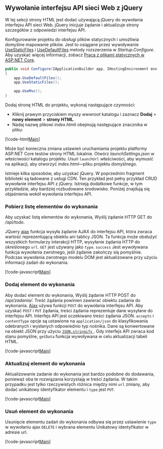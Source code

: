 ## <a name="call-the-web-api-with-jquery"></a>Wywołanie interfejsu API sieci Web z jQuery

W tej sekcji strony HTML jest dodać używającą jQuery do wywołania interfejsu API sieci Web. jQuery inicjuje żądanie i aktualizuje strony szczegółów z odpowiedzi interfejsu API.

Konfigurowanie projektu do obsługi plików statycznych i umożliwia domyślne mapowanie plików. Jest to osiągane przez wywoływanie [UseStaticFiles](/dotnet/api/microsoft.aspnetcore.builder.staticfileextensions.usestaticfiles#Microsoft_AspNetCore_Builder_StaticFileExtensions_UseStaticFiles_Microsoft_AspNetCore_Builder_IApplicationBuilder_) i [UseDefaultFiles](/dotnet/api/microsoft.aspnetcore.builder.defaultfilesextensions.usedefaultfiles#Microsoft_AspNetCore_Builder_DefaultFilesExtensions_UseDefaultFiles_Microsoft_AspNetCore_Builder_IApplicationBuilder_) metody rozszerzenia w *Startup.Configure*. Aby uzyskać więcej informacji, zobacz [Praca z plikami statycznych w ASP.NET Core](xref:fundamentals/static-files).

```csharp
public void Configure(IApplicationBuilder app, IHostingEnvironment env)
{
    app.UseDefaultFiles();
    app.UseStaticFiles();

    app.UseMvc();
}
```

Dodaj stronę HTML do projektu, wykonaj następujące czynności:

* Kliknij prawym przyciskiem myszy *wwwroot* katalogu i zaznacz **Dodaj** > **nowy element** > **strony HTML**.
* Nadaj nazwę plikowi *index.html*i obejmują następujące znacznika w pliku:

[!code-html[Main](samples/sample3.html)]

Może być konieczna zmiana ustawień uruchamiania projektu platformy ASP.NET Core testów strony HTML lokalnie. Otwórz *launchSettings.json* w *właściwości* katalogu projektu. Usuń `launchUrl` właściwości, aby wymusić na aplikacji, aby otworzyć *index.html*&mdash;pliku projektu domyślnego.

Istnieje kilka sposobów, aby uzyskać jQuery. W poprzednim fragment biblioteki są ładowane z usługi CDN. Ten przykład jest pełny przykład CRUD wywołanie interfejsu API z jQuery. Istnieją dodatkowe funkcje, w tym przykładzie, aby bardziej rozbudowane środowisko. Poniżej znajdują się objaśnienia wokół wywołania interfejsu API.

### <a name="get-a-list-of-to-do-items"></a>Pobierz listę elementów do wykonania

Aby uzyskać listę elementów do wykonania, Wyślij żądanie HTTP GET do */api/todo*.

JQuery [ajax](https://api.jquery.com/jquery.ajax/) funkcja wysyła żądanie AJAX do interfejsu API, która zwraca wartość reprezentującą obiektu ani tablicy JSON. Ta funkcja może obsłużyć wszystkich formularzy interakcji HTTP, wysyłanie żądania HTTP do określonego `url`. `GET` jest używany jako `type`. `success` Jest wywoływana funkcja wywołania zwrotnego, jeśli żądanie zakończy się pomyślnie. Podczas wywołania zwrotnego modelu DOM jest aktualizowane przy użyciu informacji zadań do wykonania.

[!code-javascript[Main](samples/sample4.html)]

### <a name="add-a-to-do-item"></a>Dodaj element do wykonania

Aby dodać element do wykonania, Wyślij żądanie HTTP POST do */api/zadania/*. Treść żądania powinien zawierać obiektu zadania do wykonania. [Ajax](https://api.jquery.com/jquery.ajax/) używa funkcji `POST` do wywołania interfejsu API. Aby uzyskać `POST` i `PUT` żądania, treści żądania reprezentuje dane wysyłane do interfejsu API. Interfejs API jest oczekiwano treści żądania JSON. `accepts` i `contentType` opcje są ustawione na `application/json` do klasyfikowania odebranych i wysłanych odpowiednio typ nośnika. Dane są konwertowane na obiekt JSON przy użyciu [ `JSON.stringify` ](https://developer.mozilla.org/en-US/docs/Web/JavaScript/Reference/Global_Objects/JSON/stringify). Gdy interfejs API zwraca kod stanu pomyślne, `getData` funkcja wywoływana w celu aktualizacji tabeli HTML.

[!code-javascript[Main](samples/sample5.js)]

### <a name="update-a-to-do-item"></a>Aktualizuj element do wykonania

Aktualizowanie zadanie do wykonania jest bardzo podobne do dodawania, ponieważ oba te rozwiązania korzystają w treści żądania. W takim przypadku jest tylko rzeczywistych różnica między nimi `url` zmiany, aby dodać unikatowy identyfikator elementu i `type` jest `PUT`.

[!code-javascript[Main](samples/sample6.js)]

### <a name="delete-a-to-do-item"></a>Usuń element do wykonania

Usunięcie elementu zadań do wykonania odbywa się przez ustawienie `type` w wywołaniu ajax `DELETE` i wybrana elementu Unikatowy identyfikator w adresie url.

[!code-javascript[Main](samples/sample6.js)]
